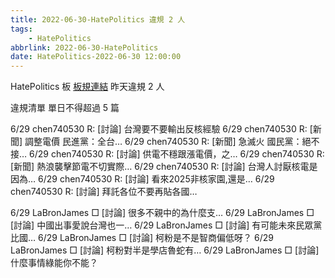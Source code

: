 ```yaml
---
title: 2022-06-30-HatePolitics 違規 2 人
tags:
    - HatePolitics
abbrlink: 2022-06-30-HatePolitics
date: HatePolitics-2022-06-30 12:00:00
---
```

HatePolitics 板 [板規連結](https://www.ptt.cc/bbs/HatePolitics/M.1617115262.A.D60.html)
昨天違規 2 人
<!-- more -->

違規清單
單日不得超過 5 篇

6/29 chen740530 R: [討論] 台灣要不要輸出反核經驗
6/29 chen740530 R: [新聞] 調整電價 民進黨：全台…
6/29 chen740530 R: [新聞] 急滅火 國民黨：絕不接…
6/29 chen740530 R: [討論] 供電不穩跟漲電價，之…
6/29 chen740530 R: [新聞] 熱浪襲擊節電不切實際…
6/29 chen740530 R: [討論] 台灣人討厭核電是因為…
6/29 chen740530 R: [討論] 看來2025非核家園,還是…
6/29 chen740530 R: [討論] 拜託各位不要再貼各國…

6/29 LaBronJames □ [討論] 很多不親中的為什麼支…
6/29 LaBronJames □ [討論] 中國出事愛說台灣也一…
6/29 LaBronJames □ [討論] 有可能未來民眾黨比國…
6/29 LaBronJames □ [討論] 柯粉是不是智商偏低呀？
6/29 LaBronJames □ [討論] 柯粉對半是學店魯蛇有…
6/29 LaBronJames □ [討論] 什麼事情綠能你不能？
